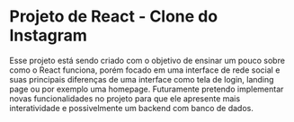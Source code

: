 # Projeto de React - Clone do Instagram

Esse projeto está sendo criado com o objetivo de ensinar um pouco sobre como o React funciona, porém focado em uma interface de rede social e suas principais diferenças de uma interface como tela de login, landing page ou por exemplo uma homepage. Futuramente pretendo implementar novas funcionalidades no projeto para que ele apresente mais interatividade e possivelmente um backend com banco de dados.
